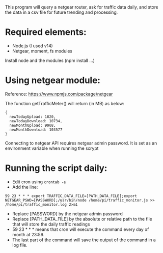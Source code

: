This program will query a netgear router, ask for traffic data daily, and store the data in a csv file for future trending and processing.

# Required elements:
- Node.js (I used v14)
- Netgear, moment, fs modules

Install node and the modules (npm install ...)

# Using netgear module: 
Reference: https://www.npmjs.com/package/netgear

The function getTrafficMeter() will return (in MB) as below:
```
{
  newTodayUpload: 1020,
  newTodayDownload: 10734,
  newMonthUpload: 9908,
  newMonthDownload: 103577
}
```

Connecting to netgear API requires netgear admin password.  It is set as an environment variable when running the scrypt

# Running the script daily:
- Edit cron using `crontab -e`
- Add the line:
```
59 23 * * * export TRAFFIC_DATA_FILE=[PATH_DATA_FILE];export NETGEAR_PSWD=[PASSWORD];/usr/bin/node /home/pi/traffic_monitor.js >> /home/pi/traffic_monitor.log 2>&1
```
- Replace [PASSWORD] by the netgear admin password
- Replace [PATH_DATA_FILE] by the absolute or relative path to the file that will store the daily traffic readings
- 59 23 * * * means that cron will execute the command every day of month at 23:59.
- The last part of the command will save the output of the command in a log file.
